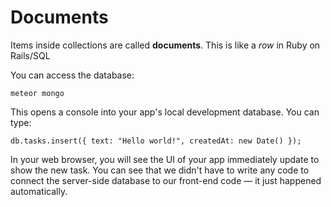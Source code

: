# Documents
Items inside collections are called **documents**. This is like a _row_ in Ruby on Rails/SQL

You can access the database:
```unix
meteor mongo
```

This opens a console into your app's local development database. You can type:
```unix
db.tasks.insert({ text: "Hello world!", createdAt: new Date() });
```

In your web browser, you will see the UI of your app immediately update to show the new task. You can see that we didn't have to write any code to connect the server-side database to our front-end code — it just happened automatically.
